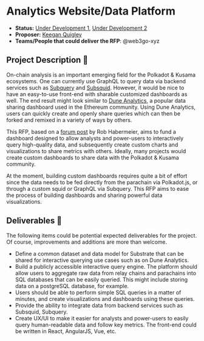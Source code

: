 # Analytics Website/Data Platform

* **Status:** [Under Development 1](https://github.com/w3f/Grants-Program/pull/1716), [Under Development 2](https://github.com/w3f/Grants-Program/pull/1768) 
* **Proposer:** [Keegan Quigley](https://github.com/keeganquigley)
* **Teams/People that could deliver the RFP**: @web3go-xyz

## Project Description :page_facing_up: 
On-chain analysis is an important emerging field for the Polkadot & Kusama ecosystems. One can currently use GraphQL to query data via backend services such as [Subquery](https://explorer.subquery.network/) and [Subsquid](https://app.subsquid.io). However, it would be nice to have an easy-to-use front-end with sharable customized dashboards as well. The end result might look similar to [Dune Analytics](https://dune.com/browse/dashboards), a popular data sharing dashboard used in the Ethereum community. Using Dune Analytics, users can quickly create and openly share queries which can then be forked and remixed in a variety of ways by others.

This RFP, based on a [forum post](https://forum.polkadot.network/t/dune-analytics-style-data-service-for-polkadot-kusama/271) by Rob Habermeier, aims to fund a dashboard designed to allow analysts and power-users to interactively query high-quality data, and subsequently create custom charts and visualizations to share metrics with others. Ideally, many projects would create custom dashboards to share data with the Polkadot & Kusama community.

At the moment, building custom dashboards requires quite a bit of effort since the data needs to be fed directly from the parachain via Polkadot.js, or through a custom squid or GraphQL via Subquery. This RFP aims to ease the process of building dashboards and sharing powerful data visualizations.

## Deliverables :nut_and_bolt:
The following items could be potential expected deliverables for the project. Of course, improvements and additions are more than welcome.

- Define a common dataset and data model for Substrate that can be shared for interactive querying use cases such as on Dune Analytics.
- Build a publicly accessible interactive query engine. The platform should allow users to aggregate raw data from relay chains and parachains into SQL databases that can be easily queried. This might include storing data on a postgreSQL database, for example.
- Users should be able to perform simple SQL queries in a matter of minutes, and create visualizations and dashboards using these queries.
- Provide the ability to integrate data from backend services such as Subsquid, Subquery.
- Create UX/UI to make it easier for analysts and power-users to easily query human-readable data and follow key metrics. The front-end could be written in React, AngularJS, Vue, etc.
